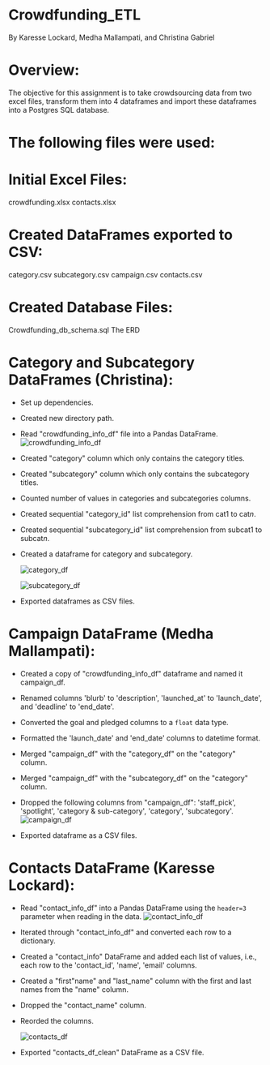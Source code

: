 # Crowdfunding_ETL

By Karesse Lockard, Medha Mallampati, and Christina Gabriel



# **Overview:**
The objective for this assignment is to take crowdsourcing data from two excel files, transform them into 4 dataframes and import these dataframes into a Postgres SQL database.



# **The following files were used:**

# **Initial Excel Files:**
crowdfunding.xlsx
contacts.xlsx


# **Created DataFrames exported to CSV:**
category.csv
subcategory.csv
campaign.csv
contacts.csv


# **Created Database Files:**
Crowdfunding_db_schema.sql
The ERD



# **Category and Subcategory DataFrames (Christina):**

* Set up dependencies. 
* Created new directory path. 
* Read "crowdfunding_info_df" file into a Pandas DataFrame.
  ![crowdfunding_info_df](https://github.com/Karall0k/Crowdfunding_ETL/assets/159741444/306843c0-8cca-4f3e-afc2-79f2ee0bb8d1)
* Created "category" column which only contains the category titles.
* Created "subcategory" column which only contains the subcategory titles.
* Counted number of values in categories and subcategories columns.
* Created sequential "category_id" list comprehension from cat1 to cat*n*.
* Created sequential "subcategory_id" list comprehension from subcat1 to subcat*n*.
* Created a dataframe for category and subcategory.
  
  ![category_df](https://github.com/Karall0k/Crowdfunding_ETL/assets/159741444/70939c6e-3e5f-44aa-99ee-5c3996b16991)
  
  ![subcategory_df](https://github.com/Karall0k/Crowdfunding_ETL/assets/159741444/ec587ebf-24e5-4404-8215-df26b4b74a02)

* Exported dataframes as CSV files.



# **Campaign DataFrame (Medha Mallampati):**

* Created a copy of "crowdfunding_info_df" dataframe and named it campaign_df.
* Renamed columns 'blurb' to 'description', 'launched_at' to 'launch_date', and 'deadline' to 'end_date'.
* Converted the goal and pledged columns to a `float` data type.
* Formatted the 'launch_date' and 'end_date' columns to datetime format.
* Merged "campaign_df" with the "category_df" on the "category" column.
* Merged "campaign_df" with the "subcategory_df" on the "category" column.
* Dropped the following columns from "campaign_df": 'staff_pick', 'spotlight', 'category & sub-category', 'category', 'subcategory'.
  ![campaign_df](https://github.com/Karall0k/Crowdfunding_ETL/assets/159741444/33307302-b2cf-43ed-85b1-87f0361f947d)

* Exported dataframe as a CSV files.



# **Contacts DataFrame (Karesse Lockard):**

* Read "contact_info_df" into a Pandas DataFrame using the `header=3` parameter when reading in the data.
  ![contact_info_df](https://github.com/Karall0k/Crowdfunding_ETL/assets/159741444/38571ec7-eb03-4158-b6ba-9849e03eff76)
* Iterated through "contact_info_df" and converted each row to a dictionary.
* Created a "contact_info" DataFrame and added each list of values, i.e., each row to the 'contact_id', 'name', 'email' columns.
* Created a "first"name" and "last_name" column with the first and last names from the "name" column. 
* Dropped the "contact_name" column.
* Reorded the columns.
  
  ![contacts_df](https://github.com/Karall0k/Crowdfunding_ETL/assets/159741444/66e055ae-fdac-43b3-b9c3-94b63e8c2a84)

* Exported "contacts_df_clean" DataFrame as a CSV file. 

